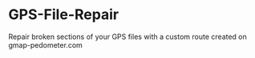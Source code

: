 # GPS-File-Repair
Repair broken sections of your GPS files with a custom route created on gmap-pedometer.com
